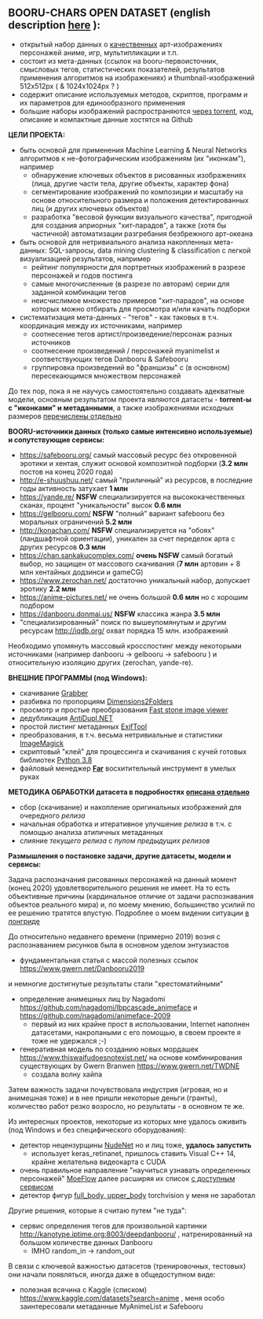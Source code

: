 ## BOORU-CHARS OPEN DATASET (english description [here](https://github.com/aperveyev/booru_processor/blob/master/README_EN.md)  ):
- открытый набор данных о [качественных](https://github.com/aperveyev/booru_processor/blob/master/about_quality.md) арт-изображениях персонажей аниме, игр, мультипликации и т.п.
- состоит из мета-данных (ссылок на booru-первоисточник, смысловых тегов, статистических показателей,
  результатов применения алгоритмов на изображениях) и thumbnail-изображений 512x512px ( & 1024x1024px ? )
- содержит описание используемых методов, скриптов, программ и их параметров для единообразного применения
- большие наборы изображений распространяются [через torrent](https://github.com/aperveyev/booru_processor/blob/master/%23DATA/readme.md), код, описание и компактные данные хостятся на Github

**ЦЕЛИ ПРОЕКТА:**
- быть основой для применения Machine Learning & Neural Networks алгоритмов к не-фотографическим изображениям (их "иконкам"), например
  - обнаружение ключевых объектов в рисованных изображениях (лица, другие части тела, другие объекты, характер фона)
  - сегментирование изображений по композиции и масштабу на основе относительного размера и положения детектированных лиц (и других ключевых объектов)
  - разработка "весовой функции визуального качества", пригодной для создания априорных "хит-парадов", 
    а также (хотя бы частичной) автоматизации разгребания безбрежного арт-океана 
- быть основой для нетривиального анализа накопленных мета-данных: SQL-запросы, data mining clustering & classification
  с легкой визуализацией результатов, например 
  - рейтинг популярности для портретных изображений в разрезе персонажей и годов постинга
  - самые многочисленные (в разрезе по авторам) серии для заданной комбинации тегов
  - неисчислимое множество примеров "хит-парадов", на основе которых можно отбирать для просмотра и/или качать подборки
- систематизация мета-данных - "тегов" - как таковых в т.ч. координация между их источниками, например
  - соотнесение тегов артист/произведение/персонаж разных источников
  - соотнесение произведений / персонажей myanimelist и соответствующих тегов Danbooru & Safebooru
  - группировка произведений во "франшизы" с (в основном) пересекающимся множеством персонажей

До тех пор, пока я не научусь самостоятельно создавать адекватные модели, основным результатом проекта являются датасеты -
**torrent-ы с "иконками" и метаданными**, а также изображениями исходных размеров [перечислены отдельно](https://github.com/aperveyev/booru_processor/blob/master/%23DATA/readme.md)  

**BOORU-источники данных (только самые интенсивно используемые) и сопутствующие сервисы:**
- https://safebooru.org/ самый массовый ресурс без откровенной эротики и хентая, служит основой композитной подборки (**3.2 млн** постов на конец 2020 года)
- http://e-shuushuu.net/ самый "приличный" из ресурсов, в последние годы активность затухает **1 млн**
- https://yande.re/ **NSFW** специализируется на высококачественных сканах, процент "уникальности" высок **0.6 млн**
- https://gelbooru.com/ **NSFW** "полный" вариант safebooru без моральных ограничений **5.2 млн**
- http://konachan.com/ **NSFW** специализируется на "обоях" (ландшафтной ориентации), уникален за счет переделок арта с других ресурсов **0.3 млн**
- https://chan.sankakucomplex.com/ **очень NSFW** самый богатый выбор, но защищен от массового скачивания (**7 млн** артовин + 8 млн хентайных додзинси и gameCG)
- https://www.zerochan.net/ достаточно уникальный набор, допускает эротику **2.2 млн**
- https://anime-pictures.net/ не очень большой **0.6 млн** но с хорошим подбором
- https://danbooru.donmai.us/ **NSFW** классика жанра **3.5 млн**
- "специализированный" поиск по вышеупомянутым и другим ресурсам http://iqdb.org/ охват порядка 15 млн. изображений

Необходимо упомянуть массовый кросспостинг между некоторыми источниками (например danbooru -> gelbooru -> safebooru ) и относительную изоляцию других (zerochan, yande-re).

**ВНЕШНИЕ ПРОГРАММЫ (под Windows):**
- скачивание [Grabber](https://github.com/Bionus/imgbrd-grabber)
- разбивка по пропорциям [Dimensions2Folders](https://www.dcmembers.com/skwire/download/dimensions-2-folders/)
- просмотр и простые преобразования [Fast stone image viewer](https://www.faststone.org/FSViewerDetail.htm)
- дедубликация [AntiDupl.NET](https://github.com/ermig1979/AntiDupl)
- простой листинг метаданных [ExifTool](https://www.sno.phy.queensu.ca/~phil/exiftool/)
- преобразования, в т.ч. весьма нетривиальные и статистики [ImageMagick](https://imagemagick.org/script/download.php)
- скриптовый "клей" для процессинга и скачивания с кучей готовых библиотек [Python 3.8](https://www.python.org/)
- файловый менеджер [**Far**](https://www.farmanager.com) восхитительный инструмент в умелых руках

**МЕТОДИКА ОБРАБОТКИ датасета в подробностях [описана отдельно](https://github.com/aperveyev/booru_processor/blob/master/preparations.md)**
- сбор (скачивание) и накопление оригинальных изображений для очередного *релиза*
- начальная обработка и итеративное улучшение *релиза* в т.ч. с помощью анализа атипичных метаданных
- слияние *текущего релиза* с *пулом предыдущих релизов*

**Размышления о постановке задачи, другие датасеты, модели и сервисы:**

Задача распозначания рисованных персонажей на данный момент (конец 2020) удовлетворительного решения не имеет. 
На то есть объективные причины (кардинальное отличие от задачи распознавания объектов реального мира) и, по моему мнению, 
большинство усилий по ее решению тратятся впустую. Подроблее о моем видении ситуации [в лонгриде](https://github.com/aperveyev/booru_processor/about_task.md)

До относительно недавнего времени (примерно 2019) возня с распознаванием рисунков была в основном уделом энтузиастов
- фундаментальная статья с массой полезных ссылок https://www.gwern.net/Danbooru2019

и немногие достигнутые результаты стали "хрестоматийными"
- определение анимешных лиц by Nagadomi https://github.com/nagadomi/lbpcascade_animeface и https://github.com/nagadomi/animeface-2009
  - первый из них крайне прост в использовании, Internet наполнен датасетами, накропаными с его помощью, в своем проекте я тоже не удержался ;-)
- генеративная модель по созданию новых мордашек https://www.thiswaifudoesnotexist.net/ на основе комбинирования существующих by Gwern Branwen https://www.gwern.net/TWDNE
  - создала волну хайпа

Затем важность задачи почувствовала индустрия (игровая, но и анимешная тоже) и в нее пришли некоторые деньги (гранты), 
количество работ резко возросло, но результаты - в основном те же.

Из интересных проектов, некоторые из которых мне удалось оживить (под Windows и без специфического оборудования):
- детектор нецензурщины [NudeNet](https://github.com/bedapudi6788/NudeNet) но и лиц тоже, **удалось запустить**
  - использует keras_retinanet, пришлось ставить Visual C++ 14, крайне желательна видеокарта с CUDA
- очень правильное направление "научиться узнавать определенных персонажей" [MoeFlow](https://github.com/freedomofkeima/MoeFlow)
  далее расширяя их список [с доступным сервисом](https://freedomofkeima.com/moeflow/)
- детектор фигур [full_body, upper_body](https://github.com/jerryli27/AniSeg) torchvision у меня не заработал

Другие решения, которые я считаю путем "не туда":
- сервис определения тегов для произвольной картинки http://kanotype.iptime.org:8003/deepdanbooru/ , натренированный на большом количестве данных Danbooru
  - IMHO random_in -> random_out

В связи с ключевой важностью датасетов (тренировочных, тестовых) они начали появляться, иногда даже в общедоступном виде:
- полезная всячина с Kaggle (списком) https://www.kaggle.com/datasets?search=anime , меня особо заинтересовали метаданные MyAnimeList и Safebooru



